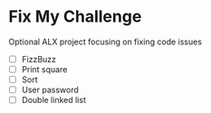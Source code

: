 # Fix My Challenge
Optional ALX project focusing on fixing code issues

- [ ] FizzBuzz
- [ ] Print square
- [ ] Sort
- [ ] User password
- [ ] Double linked list
